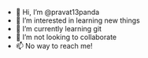 - 👋 Hi, I’m @pravat13panda
- 👀 I’m interested in learning new things
- 🌱 I’m currently learning git
- 💞️ I’m not looking to collaborate
- 📫 No way to reach me!

<!---
pravat13panda/pravat13panda is a ✨ special ✨ repository because its `README.md` (this file) appears on your GitHub profile.
You can click the Preview link to take a look at your changes.
--->
